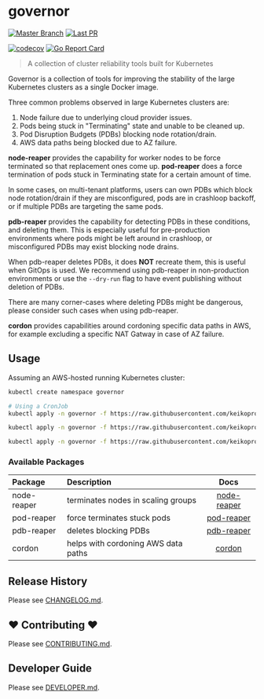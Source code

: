 # governor

[![Master Branch](https://github.com/keikoproj/governor/actions/workflows/push.yaml/badge.svg)](https://github.com/keikoproj/governor/actions/workflows/push.yaml)
[![Last PR](https://github.com/keikoproj/governor/actions/workflows/unit-test.yaml/badge.svg)](https://github.com/keikoproj/governor/actions/workflows/unit-test.yaml)

[![codecov](https://codecov.io/gh/keikoproj/governor/branch/master/graph/badge.svg)](https://codecov.io/gh/keikoproj/governor)
[![Go Report Card](https://goreportcard.com/badge/github.com/keikoproj/governor)](https://goreportcard.com/report/github.com/keikoproj/governor)

> A collection of cluster reliability tools built for Kubernetes

Governor is a collection of tools for improving the stability of the large Kubernetes clusters as a single Docker image.

Three common problems observed in large Kubernetes clusters are:

1. Node failure due to underlying cloud provider issues.
2. Pods being stuck in "Terminating" state and unable to be cleaned up.
3. Pod Disruption Budgets (PDBs) blocking node rotation/drain.
4. AWS data paths being blocked due to AZ failure.

**node-reaper** provides the capability for worker nodes to be force terminated so that replacement ones come up.
**pod-reaper** does a force termination of pods stuck in Terminating state for a certain amount of time.

In some cases, on multi-tenant platforms, users can own PDBs which block node rotation/drain if they are misconfigured, pods are in crashloop backoff, or if multiple PDBs are targeting the same pods.

**pdb-reaper** provides the capability for detecting PDBs in these conditions, and deleting them. This is especially useful for pre-production environments where pods might be left around in crashloop, or misconfigured PDBs may exist blocking node drains.

When pdb-reaper deletes PDBs, it does **NOT** recreate them, this is useful when GitOps is used. We recommend using pdb-reaper in non-production environments or use the `--dry-run` flag to have event publishing without deletion of PDBs.

There are many corner-cases where deleting PDBs might be dangerous, please consider such cases when using pdb-reaper.

**cordon** provides capabilities around cordoning specific data paths in AWS, for example excluding a specific NAT Gatway in case of AZ failure.

## Usage

Assuming an AWS-hosted running Kubernetes cluster:

```sh
kubectl create namespace governor

# Using a CronJob
kubectl apply -n governor -f https://raw.githubusercontent.com/keikoproj/governor/master/examples/node-reaper.yaml

kubectl apply -n governor -f https://raw.githubusercontent.com/keikoproj/governor/master/examples/pod-reaper.yaml

kubectl apply -n governor -f https://raw.githubusercontent.com/keikoproj/governor/master/examples/pdb-reaper.yaml
```

### Available Packages

| Package     | Description                         | Docs                                            |
| :---------- | :---------------------------------- | :---------------------------------------------: |
| node-reaper | terminates nodes in scaling groups  | [node-reaper](pkg/reaper/README.md#node-reaper) |
| pod-reaper  | force terminates stuck pods         | [pod-reaper](pkg/reaper/README.md#pod-reaper)   |
| pdb-reaper  | deletes blocking PDBs               | [pdb-reaper](pkg/reaper/README.md#pdb-reaper)   |
| cordon      | helps with cordoning AWS data paths | [cordon](pkg/cordon/README.md#cordon)           |

## Release History

Please see [CHANGELOG.md](.github/CHANGELOG.md).

## ❤ Contributing ❤

Please see [CONTRIBUTING.md](.github/CONTRIBUTING.md).

## Developer Guide

Please see [DEVELOPER.md](.github/DEVELOPER.md).



